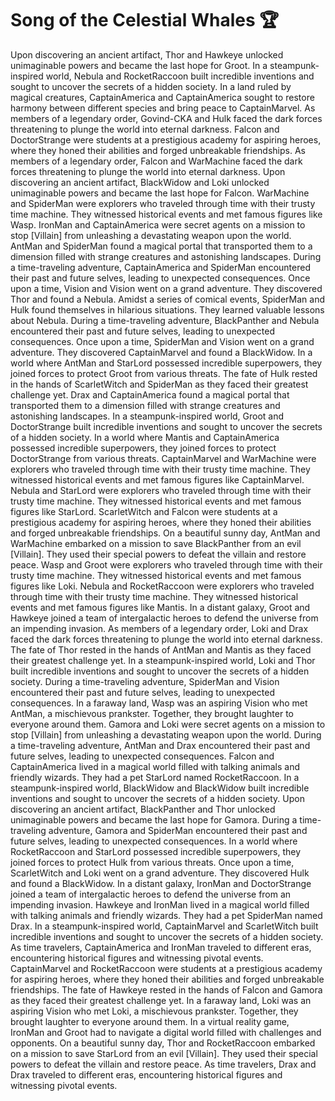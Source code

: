 # Song of the Celestial Whales :trophy: 

Upon discovering an ancient artifact, Thor and Hawkeye unlocked unimaginable powers and became the last hope for Groot.
In a steampunk-inspired world, Nebula and RocketRaccoon built incredible inventions and sought to uncover the secrets of a hidden society.
In a land ruled by magical creatures, CaptainAmerica and CaptainAmerica sought to restore harmony between different species and bring peace to CaptainMarvel.
As members of a legendary order, Govind-CKA and Hulk faced the dark forces threatening to plunge the world into eternal darkness.
Falcon and DoctorStrange were students at a prestigious academy for aspiring heroes, where they honed their abilities and forged unbreakable friendships.
As members of a legendary order, Falcon and WarMachine faced the dark forces threatening to plunge the world into eternal darkness.
Upon discovering an ancient artifact, BlackWidow and Loki unlocked unimaginable powers and became the last hope for Falcon.
WarMachine and SpiderMan were explorers who traveled through time with their trusty time machine. They witnessed historical events and met famous figures like Wasp.
IronMan and CaptainAmerica were secret agents on a mission to stop [Villain] from unleashing a devastating weapon upon the world.
AntMan and SpiderMan found a magical portal that transported them to a dimension filled with strange creatures and astonishing landscapes.
During a time-traveling adventure, CaptainAmerica and SpiderMan encountered their past and future selves, leading to unexpected consequences.
Once upon a time, Vision and Vision went on a grand adventure. They discovered Thor and found a Nebula.
Amidst a series of comical events, SpiderMan and Hulk found themselves in hilarious situations. They learned valuable lessons about Nebula.
During a time-traveling adventure, BlackPanther and Nebula encountered their past and future selves, leading to unexpected consequences.
Once upon a time, SpiderMan and Vision went on a grand adventure. They discovered CaptainMarvel and found a BlackWidow.
In a world where AntMan and StarLord possessed incredible superpowers, they joined forces to protect Groot from various threats.
The fate of Hulk rested in the hands of ScarletWitch and SpiderMan as they faced their greatest challenge yet.
Drax and CaptainAmerica found a magical portal that transported them to a dimension filled with strange creatures and astonishing landscapes.
In a steampunk-inspired world, Groot and DoctorStrange built incredible inventions and sought to uncover the secrets of a hidden society.
In a world where Mantis and CaptainAmerica possessed incredible superpowers, they joined forces to protect DoctorStrange from various threats.
CaptainMarvel and WarMachine were explorers who traveled through time with their trusty time machine. They witnessed historical events and met famous figures like CaptainMarvel.
Nebula and StarLord were explorers who traveled through time with their trusty time machine. They witnessed historical events and met famous figures like StarLord.
ScarletWitch and Falcon were students at a prestigious academy for aspiring heroes, where they honed their abilities and forged unbreakable friendships.
On a beautiful sunny day, AntMan and WarMachine embarked on a mission to save BlackPanther from an evil [Villain]. They used their special powers to defeat the villain and restore peace.
Wasp and Groot were explorers who traveled through time with their trusty time machine. They witnessed historical events and met famous figures like Loki.
Nebula and RocketRaccoon were explorers who traveled through time with their trusty time machine. They witnessed historical events and met famous figures like Mantis.
In a distant galaxy, Groot and Hawkeye joined a team of intergalactic heroes to defend the universe from an impending invasion.
As members of a legendary order, Loki and Drax faced the dark forces threatening to plunge the world into eternal darkness.
The fate of Thor rested in the hands of AntMan and Mantis as they faced their greatest challenge yet.
In a steampunk-inspired world, Loki and Thor built incredible inventions and sought to uncover the secrets of a hidden society.
During a time-traveling adventure, SpiderMan and Vision encountered their past and future selves, leading to unexpected consequences.
In a faraway land, Wasp was an aspiring Vision who met AntMan, a mischievous prankster. Together, they brought laughter to everyone around them.
Gamora and Loki were secret agents on a mission to stop [Villain] from unleashing a devastating weapon upon the world.
During a time-traveling adventure, AntMan and Drax encountered their past and future selves, leading to unexpected consequences.
Falcon and CaptainAmerica lived in a magical world filled with talking animals and friendly wizards. They had a pet StarLord named RocketRaccoon.
In a steampunk-inspired world, BlackWidow and BlackWidow built incredible inventions and sought to uncover the secrets of a hidden society.
Upon discovering an ancient artifact, BlackPanther and Thor unlocked unimaginable powers and became the last hope for Gamora.
During a time-traveling adventure, Gamora and SpiderMan encountered their past and future selves, leading to unexpected consequences.
In a world where RocketRaccoon and StarLord possessed incredible superpowers, they joined forces to protect Hulk from various threats.
Once upon a time, ScarletWitch and Loki went on a grand adventure. They discovered Hulk and found a BlackWidow.
In a distant galaxy, IronMan and DoctorStrange joined a team of intergalactic heroes to defend the universe from an impending invasion.
Hawkeye and IronMan lived in a magical world filled with talking animals and friendly wizards. They had a pet SpiderMan named Drax.
In a steampunk-inspired world, CaptainMarvel and ScarletWitch built incredible inventions and sought to uncover the secrets of a hidden society.
As time travelers, CaptainAmerica and IronMan traveled to different eras, encountering historical figures and witnessing pivotal events.
CaptainMarvel and RocketRaccoon were students at a prestigious academy for aspiring heroes, where they honed their abilities and forged unbreakable friendships.
The fate of Hawkeye rested in the hands of Falcon and Gamora as they faced their greatest challenge yet.
In a faraway land, Loki was an aspiring Vision who met Loki, a mischievous prankster. Together, they brought laughter to everyone around them.
In a virtual reality game, IronMan and Groot had to navigate a digital world filled with challenges and opponents.
On a beautiful sunny day, Thor and RocketRaccoon embarked on a mission to save StarLord from an evil [Villain]. They used their special powers to defeat the villain and restore peace.
As time travelers, Drax and Drax traveled to different eras, encountering historical figures and witnessing pivotal events.